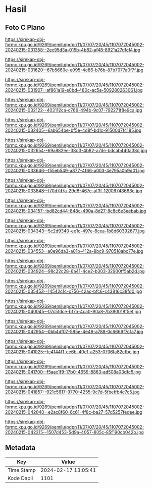 # Hasil

## Foto C Plano

https://sirekap-obj-formc.kpu.go.id/9269/pemilu/pdpr/11/07/07/20/45/1107072045002-20240215-031358--2ec95d3a-015b-4b82-af48-8921a27dfcf4.jpg

https://sirekap-obj-formc.kpu.go.id/9269/pemilu/pdpr/11/07/07/20/45/1107072045002-20240215-031620--67b5660e-e095-4e86-b76b-87b7077a0f7f.jpg

https://sirekap-obj-formc.kpu.go.id/9269/pemilu/pdpr/11/07/07/20/45/1107072045002-20240215-031907--af861a19-e0bd-480c-ac5e-509280263061.jpg

https://sirekap-obj-formc.kpu.go.id/9269/pemilu/pdpr/11/07/07/20/45/1107072045002-20240215-032122--403112ca-c766-494b-9c07-792271f8e9ca.jpg

https://sirekap-obj-formc.kpu.go.id/9269/pemilu/pdpr/11/07/07/20/45/1107072045002-20240215-032405--6ab654be-bf5e-4d8f-bd1c-91500d7f4185.jpg

https://sirekap-obj-formc.kpu.go.id/9269/pemilu/pdpr/11/07/07/20/45/1107072045002-20240215-032654--69a882ee-38d3-4b82-a7de-bdcab440a38d.jpg

https://sirekap-obj-formc.kpu.go.id/9269/pemilu/pdpr/11/07/07/20/45/1107072045002-20240215-033646--f55eb549-a877-4f66-a003-4e795a0b9d01.jpg

https://sirekap-obj-formc.kpu.go.id/9269/pemilu/pdpr/11/07/07/20/45/1107072045002-20240215-033848--f70d7d7a-29d8-467e-af3f-12006743683e.jpg

https://sirekap-obj-formc.kpu.go.id/9269/pemilu/pdpr/11/07/07/20/45/1107072045002-20240215-034157--bd82cd44-848c-490a-8d27-8c8c6e3eebab.jpg

https://sirekap-obj-formc.kpu.go.id/9269/pemilu/pdpr/11/07/07/20/45/1107072045002-20240215-034343--5c2d9340-ee1c-497e-8cea-1b8d60392677.jpg

https://sirekap-obj-formc.kpu.go.id/9269/pemilu/pdpr/11/07/07/20/45/1107072045002-20240215-034553--a0e96da3-a01b-412a-8bc9-970518abc77e.jpg

https://sirekap-obj-formc.kpu.go.id/9269/pemilu/pdpr/11/07/07/20/45/1107072045002-20240215-034924--98c22c28-6a41-4ce2-b303-32900ff5ab2d.jpg

https://sirekap-obj-formc.kpu.go.id/9269/pemilu/pdpr/11/07/07/20/45/1107072045002-20240215-035453--14542c1c-c756-42ac-bfc6-c43816c38fd0.jpg

https://sirekap-obj-formc.kpu.go.id/9269/pemilu/pdpr/11/07/07/20/45/1107072045002-20240215-040045--07c5fdce-bf7a-4ca0-90a8-7b380018f5ef.jpg

https://sirekap-obj-formc.kpu.go.id/9269/pemilu/pdpr/11/07/07/20/45/1107072045002-20240215-042954--0bb4df07-585e-4e49-a788-0c6669f7c1a7.jpg

https://sirekap-obj-formc.kpu.go.id/9269/pemilu/pdpr/11/07/07/20/45/1107072045002-20240215-041025--fc4144f1-ce6b-40e1-a253-0706fa82cfbc.jpg

https://sirekap-obj-formc.kpu.go.id/9269/pemilu/pdpr/11/07/07/20/45/1107072045002-20240215-041700--f5aac1f9-17b0-4659-8863-ad508a03dfc5.jpg

https://sirekap-obj-formc.kpu.go.id/9269/pemilu/pdpr/11/07/07/20/45/1107072045002-20240215-041857--921c5617-9770-4255-9c7d-5fbeffb4c7c5.jpg

https://sirekap-obj-formc.kpu.go.id/9269/pemilu/pdpr/11/07/07/20/45/1107072045002-20240215-042040--e2ac8f60-6c61-4f8c-ba27-57d5257fedee.jpg

https://sirekap-obj-formc.kpu.go.id/9269/pemilu/pdpr/11/07/07/20/45/1107072045002-20240215-042315--1507d453-5d9a-4057-805c-85f190cb042b.jpg


## Metadata

| Key        | Value               |
| ---------- | ------------------- |
| Time Stamp | 2024-02-17 13:05:41 |
| Kode Dapil | 1101                |



